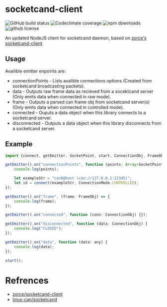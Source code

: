 # socketcand-client
![GitHub build status](https://img.shields.io/github/actions/workflow/status/agent6262/socketcand-client/ci.yml?style=flat-square)
![Codeclimate coverage](https://img.shields.io/codeclimate/coverage/agent6262/socketcand-client?style=flat-square)
![npm downloads](https://img.shields.io/npm/dt/@agent6262/socketcand-client?style=flat-square)
![github license](https://img.shields.io/github/license/agent6262/socketcand-client?style=flat-square)

An updated NodeJS client for socketcand daemon, based on [zorce's socketcand-client](https://github.com/zorce/socketcand-client).

## Usage

Availible emitter enpoints are:
* connectionPoints - Lists avalible connections options (Created from socketcand broadcasting packets).
* data - Outputs raw frame data as recieved from a socektcand server (Only emits data when connected in raw mode).
* frame - Outputs a parsed can frame obj from socketcand server(s) (Only emits data when connected in controlled mode).
* connected - Ouputs a data object when this library connects to a socketcand server.
* disconnected - Outputs a data object when this library disconnects from a socketcand server.

## Example

```javascript
import {connect, getEmitter, SocketPoint, start, ConnectionObj, FrameObj} from "@agent6262/socketcand-client";

getEmitter().on("connectionPoints", function (points: Array<SocketPoint>) {
    console.log(points);

    let exampleStr = "can0@host (can://127.0.0.1:12345)";
    let id = connect(exampleStr, ConnectionMode.CONTROLLED);
});

getEmitter().on("frame", (frame: FrameObj) => {
    console.log(frame);
});

getEmitter().on("connected", function (conn: ConnectionObj) {});

getEmitter().on("disconnected", function (data: ConnectionObj) {
    console.log("CLOSED");
});

getEmitter().on("data", function (data: any) {
    console.log(data);
});

start();
```

# Refrences
* [zorce/socketcand-client](https://github.com/zorce/socketcand-client)
* [linux-can/socketcand](https://github.com/linux-can/socketcand)
